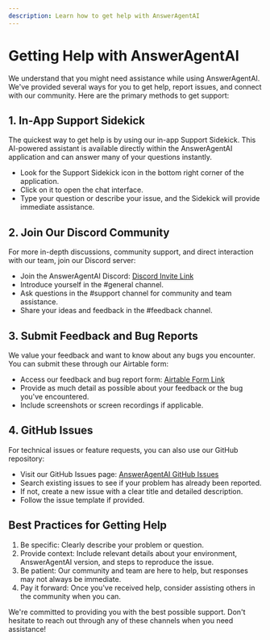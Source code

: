 ```yaml
---
description: Learn how to get help with AnswerAgentAI
---
```


# Getting Help with AnswerAgentAI

We understand that you might need assistance while using AnswerAgentAI. We've provided several ways for you to get help, report issues, and connect with our community. Here are the primary methods to get support:

## 1. In-App Support Sidekick

The quickest way to get help is by using our in-app Support Sidekick. This AI-powered assistant is available directly within the AnswerAgentAI application and can answer many of your questions instantly.

-   Look for the Support Sidekick icon in the bottom right corner of the application.
-   Click on it to open the chat interface.
-   Type your question or describe your issue, and the Sidekick will provide immediate assistance.

## 2. Join Our Discord Community

For more in-depth discussions, community support, and direct interaction with our team, join our Discord server:

-   Join the AnswerAgentAI Discord: [Discord Invite Link](https://discord.gg/X54ywt8pzj) <!-- TODO: Add actual Discord invite link -->
-   Introduce yourself in the #general channel.
-   Ask questions in the #support channel for community and team assistance.
-   Share your ideas and feedback in the #feedback channel.

## 3. Submit Feedback and Bug Reports

We value your feedback and want to know about any bugs you encounter. You can submit these through our Airtable form:

-   Access our feedback and bug report form: [Airtable Form Link](https://airtable.com/appIQM0aGhytwZPAO/pagWTeVKuMvGPcK2F/form) <!-- TODO: Add actual Airtable form link -->
-   Provide as much detail as possible about your feedback or the bug you've encountered.
-   Include screenshots or screen recordings if applicable.

## 4. GitHub Issues

For technical issues or feature requests, you can also use our GitHub repository:

-   Visit our GitHub Issues page: [AnswerAgentAI GitHub Issues](https://github.com/the-answerai/theanswer/) <!-- TODO: Add actual GitHub Issues link -->
-   Search existing issues to see if your problem has already been reported.
-   If not, create a new issue with a clear title and detailed description.
-   Follow the issue template if provided.

## Best Practices for Getting Help

1. Be specific: Clearly describe your problem or question.
2. Provide context: Include relevant details about your environment, AnswerAgentAI version, and steps to reproduce the issue.
3. Be patient: Our community and team are here to help, but responses may not always be immediate.
4. Pay it forward: Once you've received help, consider assisting others in the community when you can.

We're committed to providing you with the best possible support. Don't hesitate to reach out through any of these channels when you need assistance!
